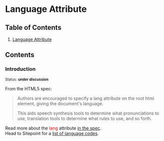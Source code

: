 # Language Attribute

## Table of Contents

  1. [Language Attribute](#introduction)

## Contents

### Introduction

<sup>Status: **under discussion** </sup>

From the HTML5 spec:
>Authors are encouraged to specify a lang attribute on the root html element, giving the document's language.
>
>This aids speech synthesis tools to determine what pronunciations to use, translation tools to determine what rules to use, and so forth.
>

Read more about the <font color="red">lang</font> attribute <a href="http://www.w3.org/html/wg/drafts/html/master/semantics.html#the-html-element">in the spec</a>.<br>
Head to Sitepoint for a <a href="http://reference.sitepoint.com/html/lang-codes">list of language codes</a>.
